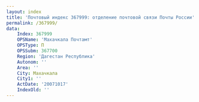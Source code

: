 ```yaml
---
layout: index
title: 'Почтовый индекс 367999: отделение почтовой связи Почты России'
permalink: /367999/
data:
    Index: 367999
    OPSName: 'Махачкала Почтамт'
    OPSType: П
    OPSSubm: 367700
    Region: 'Дагестан Республика'
    Autonom: ''
    Area: ''
    City: Махачкала
    City1: ''
    ActDate: '20071017'
    IndexOld: ''
---
```

